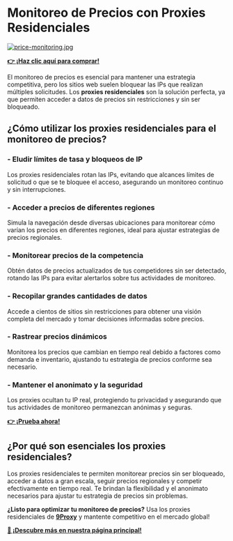 # Monitoreo de Precios con Proxies Residenciales

[![price-monitoring.jpg](https://i.postimg.cc/Bbq11nSC/price-monitoring.jpg)](https://postimg.cc/MMFGCxjc)

**[👉 ¡Haz clic aquí para comprar!](https://the9proxy.short.gy/github-pricing-sophie89)**

El monitoreo de precios es esencial para mantener una estrategia competitiva, pero los sitios web suelen bloquear las IPs que realizan múltiples solicitudes. Los **proxies residenciales** son la solución perfecta, ya que permiten acceder a datos de precios sin restricciones y sin ser bloqueado.

## ¿Cómo utilizar los proxies residenciales para el monitoreo de precios?

### - **Eludir límites de tasa y bloqueos de IP**  
Los proxies residenciales rotan las IPs, evitando que alcances límites de solicitud o que se te bloquee el acceso, asegurando un monitoreo continuo y sin interrupciones.

### - **Acceder a precios de diferentes regiones**  
Simula la navegación desde diversas ubicaciones para monitorear cómo varían los precios en diferentes regiones, ideal para ajustar estrategias de precios regionales.

### - **Monitorear precios de la competencia**  
Obtén datos de precios actualizados de tus competidores sin ser detectado, rotando las IPs para evitar alertarlos sobre tus actividades de monitoreo.

### - **Recopilar grandes cantidades de datos**  
Accede a cientos de sitios sin restricciones para obtener una visión completa del mercado y tomar decisiones informadas sobre precios.

### - **Rastrear precios dinámicos**  
Monitorea los precios que cambian en tiempo real debido a factores como demanda e inventario, ajustando tu estrategia de precios conforme sea necesario.

### - **Mantener el anonimato y la seguridad**  
Los proxies ocultan tu IP real, protegiendo tu privacidad y asegurando que tus actividades de monitoreo permanezcan anónimas y seguras.

**[👉 ¡Prueba ahora!](https://the9proxy.short.gy/github-pricing-sophie89)**

## ¿Por qué son esenciales los proxies residenciales?

Los proxies residenciales te permiten monitorear precios sin ser bloqueado, acceder a datos a gran escala, seguir precios regionales y competir efectivamente en tiempo real. Te brindan la flexibilidad y el anonimato necesarios para ajustar tu estrategia de precios sin problemas.

**¿Listo para optimizar tu monitoreo de precios?** Usa los proxies residenciales de **[9Proxy](https://the9proxy.short.gy/github-homepage-sophie89)** y mantente competitivo en el mercado global!

**[📍 ¡Descubre más en nuestra página principal!](https://the9proxy.short.gy/github-homepage-sophie89)**
